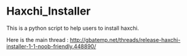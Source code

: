 # Haxchi_Installer
This is a python script to help users to install haxchi.

Here is the main thread : http://gbatemp.net/threads/release-haxchi-installer-1-1-noob-friendly.448890/

